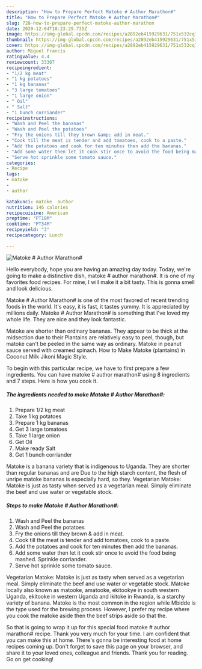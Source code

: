 ```yaml
---
description: "How to Prepare Perfect Matoke # Author Marathon#"
title: "How to Prepare Perfect Matoke # Author Marathon#"
slug: 728-how-to-prepare-perfect-matoke-author-marathon
date: 2020-12-04T18:23:29.735Z
image: https://img-global.cpcdn.com/recipes/a2892eb415929631/751x532cq70/matoke-author-marathon-recipe-main-photo.jpg
thumbnail: https://img-global.cpcdn.com/recipes/a2892eb415929631/751x532cq70/matoke-author-marathon-recipe-main-photo.jpg
cover: https://img-global.cpcdn.com/recipes/a2892eb415929631/751x532cq70/matoke-author-marathon-recipe-main-photo.jpg
author: Miguel Francis
ratingvalue: 4.4
reviewcount: 33307
recipeingredient:
- "1/2 kg meat"
- "1 kg potatoes"
- "1 kg bananas"
- "3 large tomatoes"
- "1 large onion"
- " Oil"
- " Salt"
- "1 bunch corriander"
recipeinstructions:
- "Wash and Peel the bananas"
- "Wash and Peel the potatoes"
- "Fry the onions till they brown &amp; add in meat."
- "Cook till the meat is tender and add tomatoes, cook to a paste."
- "Add the potatoes and cook for ten minutes then add the bananas."
- "Add some water then let it cook stir once to avoid the food being mashed. Sprinkle corriander."
- "Serve hot sprinkle some tomato sauce."
categories:
- Recipe
tags:
- matoke
- 
- author

katakunci: matoke  author 
nutrition: 146 calories
recipecuisine: American
preptime: "PT18M"
cooktime: "PT34M"
recipeyield: "3"
recipecategory: Lunch

---
```



![Matoke # Author Marathon#](https://img-global.cpcdn.com/recipes/a2892eb415929631/751x532cq70/matoke-author-marathon-recipe-main-photo.jpg)

Hello everybody, hope you are having an amazing day today. Today, we're going to make a distinctive dish, matoke # author marathon#. It is one of my favorites food recipes. For mine, I will make it a bit tasty. This is gonna smell and look delicious.

Matoke # Author Marathon# is one of the most favored of recent trending foods in the world. It's easy, it is fast, it tastes yummy. It is appreciated by millions daily. Matoke # Author Marathon# is something that I've loved my whole life. They are nice and they look fantastic.

Matoke are shorter than ordinary bananas. They appear to be thick at the midsection due to their Plantains are relatively easy to peel, though, but matoke can&#39;t be peeled in the same way as ordinary. Matoke in peanut sauce served with creamed spinach. How to Make Matoke (plantains) in Coconut Milk Jikoni Magic Style.


To begin with this particular recipe, we have to first prepare a few ingredients. You can have matoke # author marathon# using 8 ingredients and 7 steps. Here is how you cook it.

<!--inarticleads1-->

##### The ingredients needed to make Matoke # Author Marathon#:

1. Prepare 1/2 kg meat
1. Take 1 kg potatoes
1. Prepare 1 kg bananas
1. Get 3 large tomatoes
1. Take 1 large onion
1. Get  Oil
1. Make ready  Salt
1. Get 1 bunch corriander


Matoke is a banana variety that is indigenous to Uganda. They are shorter than regular bananas and are Due to the high starch content, the flesh of unripe matoke bananas is especially hard, so they. Vegetarian Matoke: Matoke is just as tasty when served as a vegetarian meal. Simply eliminate the beef and use water or vegetable stock. 

<!--inarticleads2-->

##### Steps to make Matoke # Author Marathon#:

1. Wash and Peel the bananas
1. Wash and Peel the potatoes
1. Fry the onions till they brown &amp; add in meat.
1. Cook till the meat is tender and add tomatoes, cook to a paste.
1. Add the potatoes and cook for ten minutes then add the bananas.
1. Add some water then let it cook stir once to avoid the food being mashed. Sprinkle corriander.
1. Serve hot sprinkle some tomato sauce.


Vegetarian Matoke: Matoke is just as tasty when served as a vegetarian meal. Simply eliminate the beef and use water or vegetable stock. Matoke locally also known as matooke, amatooke, ekitookye in south western Uganda, ekitooke in western Uganda and ikitoke in Rwanda, is a starchy variety of banana. Matoke is the most common in the region while Mbidde is the type used for the brewing process. However, I prefer my recipe where you cook the matoke aside then the beef strips aside so that the. 

So that is going to wrap it up for this special food matoke # author marathon# recipe. Thank you very much for your time. I am confident that you can make this at home. There's gonna be interesting food at home recipes coming up. Don't forget to save this page on your browser, and share it to your loved ones, colleague and friends. Thank you for reading. Go on get cooking!
